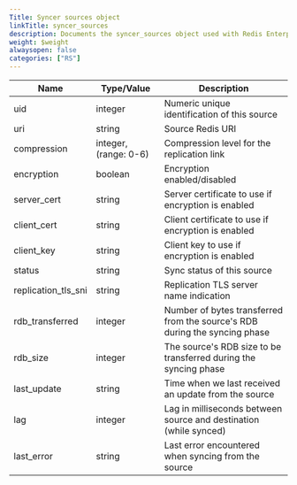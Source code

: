 ```yaml
---
Title: Syncer sources object
linkTitle: syncer_sources
description: Documents the syncer_sources object used with Redis Enterprise Software REST API calls.
weight: $weight
alwaysopen: false
categories: ["RS"]
---
```


| Name | Type/Value | Description |
|------|------------|-------------|
| uid                  | integer     | Numeric unique identification of this source |
| uri                  | string      | Source Redis URI |
| compression          | integer, <nobr>(range: 0-6)</nobr> | Compression level for the replication link |
| encryption           | boolean     | Encryption enabled/disabled |
| server_cert          | string      | Server certificate to use if encryption is enabled |
| client_cert          | string      | Client certificate to use if encryption is enabled |
| client_key           | string      | Client key to use if encryption is enabled |
| status               | string      | Sync status of this source |
| replication_tls_sni  | string      | Replication TLS server name indication |
| rdb_transferred      | integer     | Number of bytes transferred from the source's RDB during the syncing phase |
| rdb_size             | integer     | The source's RDB size to be transferred during the syncing phase |
| last_update          | string      | Time when we last received an update from the source |
| lag                  | integer     | Lag in milliseconds between source and destination (while synced) |
| last_error           | string      | Last error encountered when syncing from the source |
